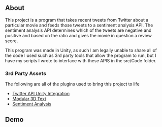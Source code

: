 ## About

This project is a program that takes recent tweets from Twitter about a particular movie and feeds those tweets to a sentiment analysis API. The sentiment analysis API determines which of the tweets are negative and positive and based on the ratio and gives the movie in question a review score. 

This program was made in Unity, as such I am legally unable to share all of the code I used such as 3rd party tools that allow the program to run, but I have my scripts I wrote to interface with these APIS in the src/Code folder.



### 3rd Party Assets

The following are all of the plugins used to bring this project to life
* [Twitter API Unity Integration](https://ctinney94.itch.io/unity-twitter-tools)
* [Modular 3D Text](https://assetstore.unity.com/packages/3d/props/tools/modular-3d-text-in-game-3d-ui-system-159508#description)
* [Sentiment Analysis](https://assetstore.unity.com/packages/tools/sentiment-analysis-41832)




## Demo

